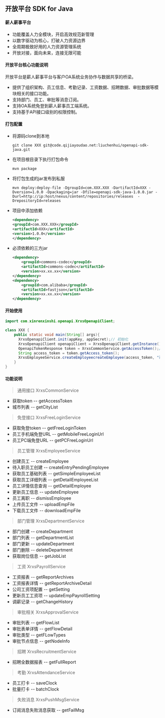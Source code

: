 ## 开放平台 SDK for Java

#### 薪人薪事平台
 - 功能覆盖人力全模块，开启高效规范新管理
 - 以数字驱动为核心，打破人力资源边界
 - 全周期极致好用的人力资源管理系统
 - 开放对接，面向未来，连接无限可能
 
#### 开放平台核心功能说明
开放平台是薪人薪事平台与客户OA系统业务协作与数据共享的桥梁。

- 提供了组织架构、员工信息、考勤记录、工资数据、招聘数据、审批数据等模块相关的接口功能。
- 支持部门、员工、审批等消息订阅。
- 支持OA系统免登到薪人薪事员工端系统。
- 支持基于API接口级别的权限控制。

#### 打包配置
- 将源码clone到本地  
	```text
	git clone XXX git@code.qijiayoudao.net:liuchenhui/openapi-sdk-java.git
	```
- 在项目根目录下执行打包命令   
	```text
	mvn package
	```
- 将打包生成的jar发布到私服   
	```text
	mvn deploy:deploy-file -DgroupId=com.XXX.XXX -DartifactId=XXX -Dversion=1.0.0 -Dpackaging=jar -Dfile=openapi-sdk-java-1.0.0.jar -Durl=http://ip:host/nexus/content/repositories/releases  -DrepositoryId=releases
	```
- 项目中添加依赖
	```xml
	<dependency>
    <groupId>com.XXX.XXX</groupId>
    <artifactId>XXX</artifactId>
    <version>1.0.0</version>
	</dependency>
	```
- 必须依赖的三方jar
	```xml
	<dependency>
	    <groupId>commons-codec</groupId>
	    <artifactId>commons-codec</artifactId>
	    <version>xx.xx.xx</version>
	</dependency>
	<dependency>
	    <groupId>com.alibaba</groupId>
	    <artifactId>fastjson</artifactId>
	    <version>xx.xx.xx</version>
	</dependency>
	```
#### 开始使用
```java
import com.xinrenxinshi.openapi.XrxsOpenapiClient;  

class XXX {
    public static void main(String[] args){
      XrxsOpenapiClient.init(appKey, appSecret);// 初始化
      XrxsOpenapiClient openapiClient = XrxsOpenapiClient.getInstance(); // 获取XrxsOpenapiClient实例
      OpenapiTokenResponse token = XrxsCommonService.getAccessToken();// 获取token，建议这里对token做缓存处理
      String access_token = token.getAccess_token();
      XrxsEmployeeService.createEmployeecreateEmployee(access_token, "薪人薪事", "130xxxxxxxx", HireTypeEnum.OFFICIAL, map, "2019-11-11");// 创建员工，其他接口调用类似
    }
}
```
#### 功能说明
> 通用接口 XrxsCommonService
- 获取token -- getAccessToken
- 城市列表 -- getCityList
> 免登接口 XrxsFreeLoginService
- 获取免登token -- getFreeLoginToken
- 员工手机端免登URL -- getMobileFreeLoginUrl
- 员工PC端免登URL -- getPCFreeLoginUrl
> 员工管理 XrxsEmployeeService
- 创建员工 -- createEmployee
- 待入职员工创建 -- createEntryPendingEmployee
- 获取员工基础列表 -- getSimpleEmployeeList
- 获取员工详细列表 -- getDetailEmployeeList
- 员工详情信息查询 -- getDetailEmployee
- 更新员工信息 -- updateEmployee
- 员工离职 -- dismissEmployee
- 上传员工文件 -- uploadEmpFile
- 下载员工文件 -- downloadEmpFile
> 部门管理 XrxsDepartmentService
- 部门创建 -- createDepartment
- 部门列表 -- getDepartmentList
- 部门更新 -- updateDepartment
- 部门删除 -- deleteDepartment
- 获取岗位信息 -- getJobList
> 工资 XrxsPayrollService
- 工资报表 -- getReportArchives
- 工资报表详情 -- getReportArchiveDetail
- 公司工资项配置 -- getSetting
- 更新员工工资项 -- updateEmpPayrollSetting
- 调薪记录 -- getChangeHistory
> 审批相关 XrxsApprovalService  
- 审批列表 -- getFlowList
- 审批表单详情 -- getFlowDetail
- 审批类型 -- getFLowTypes
- 审批节点信息 -- getNodeInfo
> 招聘 XrxsRecruitmentService
- 招聘全数据报表 -- getFullReport
> 考勤 XrxsAttendanceService
- 员工打卡 -- saveClock
- 批量打卡 -- batchClock
> 失败消息 XrxsPushMsgService
- 订阅消息失败消息获取 -- getFailMsg

